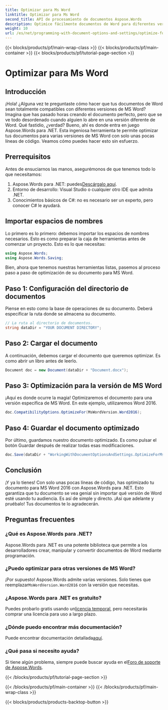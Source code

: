 ```yaml
---
title: Optimizar para Ms Word
linktitle: Optimizar para Ms Word
second_title: API de procesamiento de documentos Aspose.Words
description: Optimice fácilmente documentos de Word para diferentes versiones de MS Word usando Aspose.Words para .NET con esta guía paso a paso.
weight: 10
url: /es/net/programming-with-document-options-and-settings/optimize-for-ms-word/
---
```


{{< blocks/products/pf/main-wrap-class >}}
{{< blocks/products/pf/main-container >}}
{{< blocks/products/pf/tutorial-page-section >}}

# Optimizar para Ms Word

## Introducción

¡Hola! ¿Alguna vez te preguntaste cómo hacer que tus documentos de Word sean totalmente compatibles con diferentes versiones de MS Word? Imagina que has pasado horas creando el documento perfecto, pero que se ve todo desordenado cuando alguien lo abre en una versión diferente de Word. Qué fastidio, ¿verdad? Bueno, ahí es donde entra en juego Aspose.Words para .NET. Esta ingeniosa herramienta te permite optimizar tus documentos para varias versiones de MS Word con solo unas pocas líneas de código. Veamos cómo puedes hacer esto sin esfuerzo.

## Prerrequisitos

Antes de ensuciarnos las manos, asegurémonos de que tenemos todo lo que necesitamos:

1.  Aspose.Words para .NET: puedes[Descárgalo aquí](https://releases.aspose.com/words/net/).
2. Entorno de desarrollo: Visual Studio o cualquier otro IDE que admita .NET.
3. Conocimientos básicos de C#: no es necesario ser un experto, pero conocer C# le ayudará.

## Importar espacios de nombres

Lo primero es lo primero: debemos importar los espacios de nombres necesarios. Esto es como preparar la caja de herramientas antes de comenzar un proyecto. Esto es lo que necesitas:

```csharp
using Aspose.Words;
using Aspose.Words.Saving;
```

Bien, ahora que tenemos nuestras herramientas listas, pasemos al proceso paso a paso de optimización de su documento para MS Word.

## Paso 1: Configuración del directorio de documentos

Piense en esto como la base de operaciones de su documento. Deberá especificar la ruta donde se almacena su documento.

```csharp
// La ruta al directorio de documentos.
string dataDir = "YOUR DOCUMENT DIRECTORY";
```

## Paso 2: Cargar el documento

A continuación, debemos cargar el documento que queremos optimizar. Es como abrir un libro antes de leerlo.

```csharp
Document doc = new Document(dataDir + "Document.docx");
```

## Paso 3: Optimización para la versión de MS Word

¡Aquí es donde ocurre la magia! Optimizaremos el documento para una versión específica de MS Word. En este ejemplo, utilizaremos Word 2016. 

```csharp
doc.CompatibilityOptions.OptimizeFor(MsWordVersion.Word2016);
```

## Paso 4: Guardar el documento optimizado

Por último, guardamos nuestro documento optimizado. Es como pulsar el botón Guardar después de realizar todas esas modificaciones.

```csharp
doc.Save(dataDir + "WorkingWithDocumentOptionsAndSettings.OptimizeForMsWord.docx");
```

## Conclusión

¡Y ya lo tienes! Con solo unas pocas líneas de código, has optimizado tu documento para MS Word 2016 con Aspose.Words para .NET. Esto garantiza que tu documento se vea genial sin importar qué versión de Word esté usando tu audiencia. Es así de simple y directo. ¡Así que adelante y pruébalo! Tus documentos te lo agradecerán.

## Preguntas frecuentes

### ¿Qué es Aspose.Words para .NET?
Aspose.Words para .NET es una potente biblioteca que permite a los desarrolladores crear, manipular y convertir documentos de Word mediante programación.

### ¿Puedo optimizar para otras versiones de MS Word?
 ¡Por supuesto! Aspose.Words admite varias versiones. Solo tienes que reemplazar`MsWordVersion.Word2016` con la versión que necesitas.

### ¿Aspose.Words para .NET es gratuito?
 Puedes probarlo gratis usando un[licencia temporal](https://purchase.aspose.com/temporary-license/), pero necesitarás comprar una licencia para uso a largo plazo.

### ¿Dónde puedo encontrar más documentación?
 Puede encontrar documentación detallada[aquí](https://reference.aspose.com/words/net/).

### ¿Qué pasa si necesito ayuda?
 Si tiene algún problema, siempre puede buscar ayuda en el[Foro de soporte de Aspose.Words](https://forum.aspose.com/c/words/8).

{{< /blocks/products/pf/tutorial-page-section >}}

{{< /blocks/products/pf/main-container >}}
{{< /blocks/products/pf/main-wrap-class >}}

{{< blocks/products/products-backtop-button >}}
